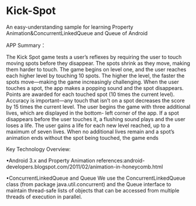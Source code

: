 Kick-Spot
=========

An easy-understanding sample for learning Property Animation&ConcurrentLinkedQueue and Queue of Android

APP Summary：

The Kick Spot game tests a user’s reflexes by requiring the user to touch moving spots before
they disappear. The spots shrink as they move, making them harder to touch.
The game begins on level one, and the user reaches each higher level by touching 10 spots.
The higher the level, the faster the spots move—making the game increasingly challenging.
 When the user touches a spot, the app makes a popping sound and the spot disappears. 
Points are awarded for each touched spot (10 times the current level). Accuracy is
important—any touch that isn’t on a spot decreases the score by 15 times the current level.
The user begins the game with three additional lives, which are displayed in the bottom-
left corner of the app. If a spot disappears before the user touches it, a flushing sound plays
and the user loses a life. The user gains a life for each new level reached, up to a maximum
of seven lives. When no additional lives remain and a spot’s animation ends without the spot being touched, the game ends

Key Technology Overview:

•Android 3.x and Property Animation
references:android-developers.blogspot.com/2011/02/animation-in-honeycomb.html

•ConcurrentLinkedQueue and Queue
We use the ConcurrentLinkedQueue class (from package java.util.concurrent) and the Queue
interface to maintain thread-safe lists of objects that can be accessed from multiple threads of execution in parallel.



